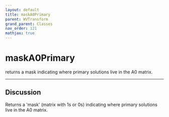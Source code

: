```yaml
---
layout: default
title: maskA0Primary
parent: WVTransform
grand_parent: Classes
nav_order: 121
mathjax: true
---
```


#  maskA0Primary

returns a mask indicating where primary solutions live in the A0 matrix.


---

## Discussion

  Returns a 'mask' (matrix with 1s or 0s) indicating where
  primary solutions live in the A0 matrix.
 
  
